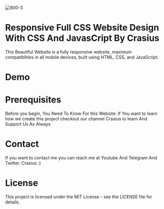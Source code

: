 
![800-3](https://github.com/user-attachments/assets/f5f58cd3-6b47-442c-9829-32bb77c54072)

<h1>Responsive Full CSS Website Design With CSS And JavasCript By Crasius</h1>

This Beautiful Website is a fully responsive website, maximum compatiblities in all mobile devices, built using HTML, CSS, and JavaScript.

<h1>Demo</h1>






<h1>Prerequisites</h1>
Before you begin, You Need To Know For this Website:
If You want to learn how we create this project checkout our channel Crasius to learn And Support Us As Always

<h1>Contact</h1>
If you want to contact me you can reach me at Youtube And Telegram And Twitter. 
Crasius :)

<h1>License</h1>
This project is licensed under the MIT License - see the LICENSE file for details.
